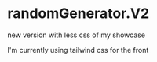 # randomGenerator.V2
new version with less css of my showcase 

I'm currently using tailwind css for the front
